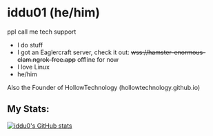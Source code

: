 # iddu01 (he/him) 
ppl call me tech support

- I do stuff
- I got an Eaglercraft server, check it out: ~~wss://hamster-enormous-clam.ngrok-free.app~~ offline for now
- I love Linux
- he/him 

Also the Founder of HollowTechnology (hollowtechnology.github.io)
## My Stats:

[![iddu0's GitHub stats](https://github-readme-stats.vercel.app/api?username=iddu0)](https://github.com/anuraghazra/github-readme-stats)
<!---
iddu0/iddu0 is a ✨ special ✨ repository because its `README.md` (this file) appears on your GitHub profile.
You can click the Preview link to take a look at your changes.
--->
